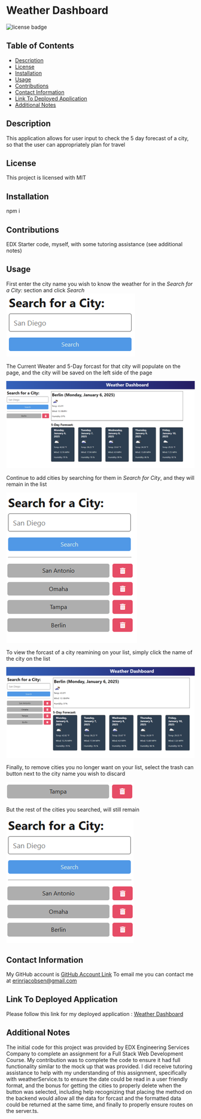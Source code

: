 # Weather Dashboard
  ![license badge](https://img.shields.io/badge/license-MIT-blue)
## Table of Contents
* [Description](#description)
* [License](#license)
* [Installation](#installation)
* [Usage](#usage)
* [Contributions](#contributions)
* [Contact Information](#contact-information)
* [Link To Deployed Application](#link-to-deployed-application)
* [Additional Notes](#additional-notes)

## Description
This application allows for user input to check the 5 day forecast of a city, so that the user can appropriately plan for travel

## License
This project is licensed with MIT

## Installation 
npm i

## Contributions
EDX Starter code, myself, with some tutoring assistance (see additional notes)
## Usage
First enter the city name you wish to know the weather for in the _Search for a City:_ section and click _Search_
![City Search Input Field](/images/WD%20search%20for%20city.png)

The Current Weater and 5-Day forcast for that city will populate on the page, and the city will be saved on the left side of the page 

![Example showing current weather and foract for Berlin](/images/WD%20Berlin%20forcast%20example.png)

Continue to add cities by searching for them in _Search for City_, and they will remain in the list 

![List of searched cities](/images/WD%20added%20cities%20.png)

To view the forcast of a city reamining on your list, simply click the name of the city on the list

![View of the city of Berlin again, with other cities populated in the list](/images/WD%20view%20Berlin%20again%20on%20the%20list.png)

Finally, to remove cities you no longer want on your list, select the trash can button next to the city name you wish to discard

![city of Tampa to be discarded](/images/WD%20city%20to%20discard.png)

But the rest of the cities you searched, will still remain

![previous city list now excluding Tampa](/images/WD%20new%20list%20excluding%20Tampa.png)

## Contact Information
My GitHub account is [GitHub Account Link](https://github.com/achensen)
To email me you can contact me at erinrjacobsen@gmail.com

## Link To Deployed Application
Please follow this link for my deployed application : [Weather Dashboard](https://weather-dashboard-render-atc8.onrender.com)

## Additional Notes 
 The initial code for this project was provided by EDX Engineering Services Company to complete an assignment for a Full Stack Web Development Course. My contribution was to complete the code to ensure it had full functionality similar to the mock up that was provided. I did receive tutoring assistance to help with my understanding of this assignment, specifically with weatherService.ts to ensure the date could be read in a user friendly format, and the bonus for getting the cities to properly delete when the button was selected, including help recognizing that placing the method on the backend would allow all the data for forcast and the formatted data could be returned at the same time, and finally to properly ensure routes on the server.ts.